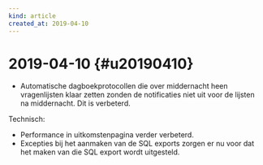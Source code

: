```yaml
---
kind: article
created_at: 2019-04-10
---
```


# 2019-04-10 {#u20190410}

* Automatische dagboekprotocollen die over middernacht heen vragenlijsten klaar zetten zonden de notificaties niet uit voor de lijsten na middernacht. Dit is verbeterd.

Technisch:
* Performance in uitkomstenpagina verder verbeterd.
* Excepties bij het aanmaken van de SQL exports zorgen er nu voor dat het maken van die SQL export wordt uitgesteld.

